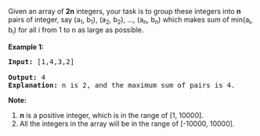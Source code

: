 Given an array of **2n** integers, your task is to group these integers into **n** pairs of integer, say (a<sub>1</sub>, b<sub>1</sub>), (a<sub>2</sub>, b<sub>2</sub>), ..., (a<sub>n</sub>, b<sub>n</sub>) which makes sum of min(a<sub>i</sub>, b<sub>i</sub>) for all i from 1 to n as large as possible.

**Example 1:**
<pre>
<b>Input:</b> [1,4,3,2]

<b>Output:</b> 4
<b>Explanation:</b> n is 2, and the maximum sum of pairs is 4.
</pre>

**Note:**

 1. **n** is a positive integer, which is in the range of [1, 10000].
 2. All the integers in the array will be in the range of [-10000, 10000].
